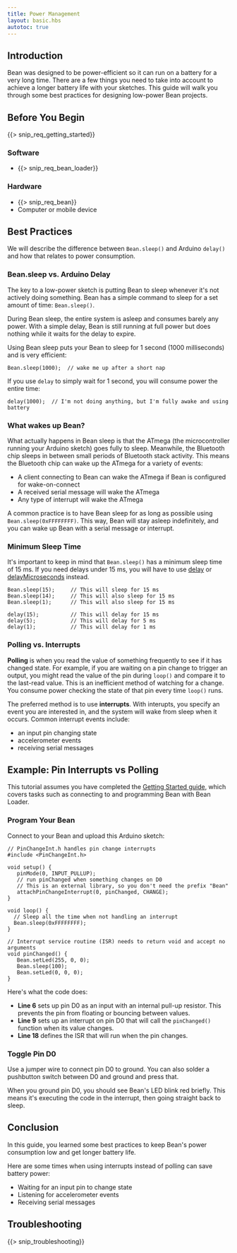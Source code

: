 ```yaml
---
title: Power Management
layout: basic.hbs
autotoc: true
---
```


## Introduction

Bean was designed to be power-efficient so it can run on a battery for a very long time. There are a few things you need to take into account to achieve a longer battery life with your sketches. This guide will walk you through some best practices for designing low-power Bean projects. 

## Before You Begin

{{> snip_req_getting_started}}

### Software

* {{> snip_req_bean_loader}}

### Hardware

* {{> snip_req_bean}}
* Computer or mobile device

## Best Practices
We will describe the difference between `Bean.sleep()` and Arduino `delay()` and how that relates to power consumption. 

### Bean.sleep vs. Arduino Delay

The key to a low-power sketch is putting Bean to sleep whenever it's not actively doing something. Bean has a simple command to sleep for a set amount of time: `Bean.sleep()`.

During Bean sleep, the entire system is asleep and consumes barely any power. With a simple delay, Bean is still running at full power but does nothing while it waits for the delay to expire.

Using Bean sleep puts your Bean to sleep for 1 second (1000 milliseconds) and is very efficient:

```
Bean.sleep(1000);  // wake me up after a short nap
```

If you use `delay` to simply wait for 1 second, you will consume power the entire time:

```
delay(1000);  // I'm not doing anything, but I'm fully awake and using battery
```

### What wakes up Bean?

What actually happens in Bean sleep is that the ATmega (the microcontroller running your Arduino sketch) goes fully to sleep. Meanwhile, the Bluetooth chip sleeps in between small periods of Bluetooth stack activity. This means the Bluetooth chip can wake up the ATmega for a variety of events: 

* A client connecting to Bean can wake the ATmega if Bean is configured for wake-on-connect
* A received serial message will wake the ATmega
* Any type of interrupt will wake the ATmega

A common practice is to have Bean sleep for as long as possible using `Bean.sleep(0xFFFFFFFF)`. This way, Bean will stay asleep indefinitely, and you can wake up Bean with a serial message or interrupt.

### Minimum Sleep Time

It's important to keep in mind that `Bean.sleep()` has a minimum sleep time of 15 ms. If you need delays under 15 ms, you will have to use [delay](https://www.arduino.cc/en/Reference/Delay) or [delayMicroseconds](https://www.arduino.cc/en/Reference/DelayMicroseconds) instead. 

```
Bean.sleep(15);     // This will sleep for 15 ms
Bean.sleep(14);     // This will also sleep for 15 ms
Bean.sleep(1);      // This will also sleep for 15 ms

delay(15);          // This will delay for 15 ms
delay(5);           // This will delay for 5 ms
delay(1);           // This will delay for 1 ms
```

### Polling vs. Interrupts

**Polling** is when you read the value of something frequently to see if it has changed state. For example, if you are waiting on a pin change to trigger an output, you might read the value of the pin during `loop()` and compare it to the last-read value. This is an inefficient method of watching for a change. You consume power checking the state of that pin every time `loop()` runs.

The preferred method is to use **interrupts**. With interupts, you specify an event you are interested in, and the system will wake from sleep when it occurs. Common interrupt events include:

* an input pin changing state
* accelerometer events
* receiving serial messages

## Example: Pin Interrupts vs Polling

This tutorial assumes you have completed the [Getting Started guide](../../getting-started/intro), which covers tasks such as connecting to and programming Bean with Bean Loader. 

### Program Your Bean

Connect to your Bean and upload this Arduino sketch:

```
// PinChangeInt.h handles pin change interrupts
#include <PinChangeInt.h> 
 
void setup() {
   pinMode(0, INPUT_PULLUP);
   // run pinChanged when something changes on D0 
   // This is an external library, so you don't need the prefix "Bean"
   attachPinChangeInterrupt(0, pinChanged, CHANGE);
}
 
void loop() { 
  // Sleep all the time when not handling an interrupt
  Bean.sleep(0xFFFFFFFF);
}
 
// Interrupt service routine (ISR) needs to return void and accept no arguments
void pinChanged() {
   Bean.setLed(255, 0, 0);
   Bean.sleep(100);
   Bean.setLed(0, 0, 0);
}
```

Here's what the code does:

* **Line 6** sets up pin D0 as an input with an internal pull-up resistor. This prevents the pin from floating or bouncing between values.
* **Line 9** sets up an interrupt on pin D0 that will call the `pinChanged()` function when its value changes.
* **Line 18** defines the ISR that will run when the pin changes.

### Toggle Pin D0

Use a jumper wire to connect pin D0 to ground. You can also solder a pushbutton switch between D0 and ground and press that.

When you ground pin D0, you should see Bean's LED blink red briefly. This means it's executing the code in the interrupt, then going straight back to sleep.

## Conclusion

In this guide, you learned some best practices to keep Bean's power consumption low and get longer battery life.

Here are some times when using interrupts instead of polling can save battery power:

* Waiting for an input pin to change state
* Listening for accelerometer events
* Receiving serial messages

## Troubleshooting

{{> snip_troubleshooting}}
